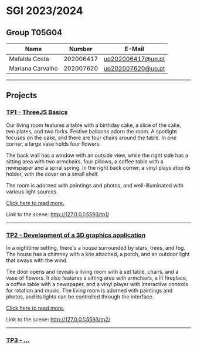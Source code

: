# SGI 2023/2024

## Group T05G04
| Name             | Number    | E-Mail             |
| ---------------- | --------- | ------------------ |
| Mafalda Costa    | 202006417 | up202006417@up.pt  |
| Mariana Carvalho | 202007620 | up202007620@up.pt  |

----

## Projects

### [TP1 - ThreeJS Basics](tp1)
  Our living room features a table with a birthday cake, a slice of the cake, two plates, and two forks. Festive balloons adorn the room. A spotlight focuses on the cake, and there are four chairs around the table. In one corner, a large vase holds four flowers.

  The back wall has a window with an outside view, while the right side has a sitting area with two armchairs, four pillows, a coffee table with a newspaper and a spiral spring. In the right back corner, a vinyl plays atop its holder, with the cover on a small shelf.

  The room is adorned with paintings and photos, and well-illuminated with various light sources.

  [Click here to read more.](tp1/README.md)


  Link to the scene: http://127.0.0.1:5593/tp1/

-----

### [TP2 - Development of a 3D graphics application](tp2)

  In a nighttime setting, there's a house surrounded by stars, trees, and fog. The house has a chimney with a kite attached, a porch, and an outdoor light that sways with the wind. 

  The door opens and reveals a living room with a set table, chairs, and a vase of flowers. It also features a sitting area with armchairs, a lit fireplace, a coffee table with a newspaper, and a vinyl player with interactive controls for rotation and music. The living room is adorned with paintings and photos, and its lights can be controlled through the interface.

  [Click here to read more.](tp2/README.md)

  Link to the scene: http://127.0.0.1:5593/tp2/

----

### [TP3 - ...](tp3)
